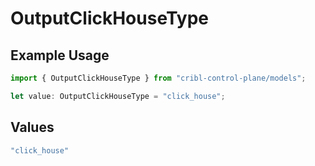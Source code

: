 # OutputClickHouseType

## Example Usage

```typescript
import { OutputClickHouseType } from "cribl-control-plane/models";

let value: OutputClickHouseType = "click_house";
```

## Values

```typescript
"click_house"
```